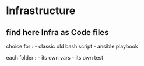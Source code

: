 # Infrastructure


## find here Infra as Code files 

choice for : 
    - classic old bash script
    - ansible playbook


each folder : 
    - its own vars
    - its own test 